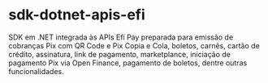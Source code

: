 # sdk-dotnet-apis-efi
SDK em .NET integrada às APIs Efí Pay preparada para emissão de cobranças Pix com QR Code e Pix Copia e Cola, boletos, carnês, cartão de crédito, assinatura, link de pagamento, marketplance, iniciação de pagamento Pix via Open Finance, pagamento de boletos, dentre outras funcionalidades.
